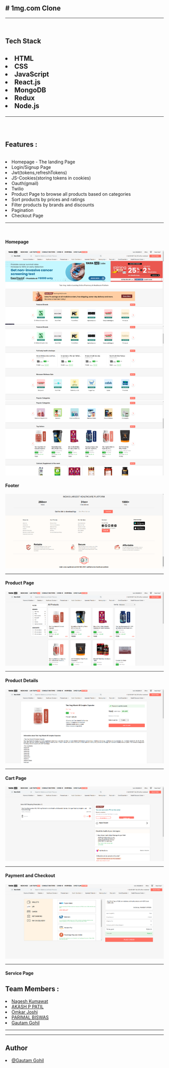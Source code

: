 <h2># 1mg.com Clone</h2>

<hr><br>

<h2>Tech Stack<h2/>
  <li>HTML</li>
  <li>CSS</li>
  <li>JavaScript</li>
  <li>React.js</li>
  <li>MongoDB</li>
  <li>Redux</li>
  <li>Node.js</li>
  <hr><br>
<h2>Features :</h2><br>
  <li>Homepage - The landing Page</li>
  <li>Login/Signup Page </li>
  <li>Jwt(tokens,refreshTokens)</li>
  <li>JS-Cookies(storing tokens in cookies)</li>
  <li>Oauth(gmail)</li>
  <li>Twilio</li>
  <li>Product Page to browse all products based on categories</li>
  <li>Sort products by prices and ratings</li>
  <li>Filter products by brands and discounts</li>
  <li>Pagination</li>
  <li>Checkout Page</li>
  <hr><br>
  <h4>Homepage</h4>
 <img src="./frontend/src/assets/readme images/Screenshot from 2022-07-24 12-57-53.png" alt="1mg ScreenShot currently unavailable"/>

 <img src="./frontend/src/assets/readme images/Screenshot from 2022-07-24 12-58-05.png" alt="1mg ScreenShot currently unavailable"/>

 <img src="./frontend/src/assets/readme images/Screenshot from 2022-07-24 12-58-12.png" alt="1mg ScreenShot currently unavailable"/>

  <h4>Footer</h4>
 <img src="./frontend/src/assets/readme images/Screenshot from 2022-07-24 12-58-20.png" alt="1mg ScreenShot currently unavailable"/>

  <hr>
  
  <h4>Product Page</h4>
  <img src="./frontend/src/assets/readme images/Screenshot from 2022-07-24 12-58-58.png" alt="1mg ScreenShot currently unavailable"/>
  
  <hr>
  <h4>Product Details</h4>
  <img src="/frontend/src/assets/readme images/Screenshot from 2022-07-24 12-59-10.png" alt="1mg ScreenShot currently unavailable"/>
  <hr>
  <h4>Cart Page</h4>
 <img src="/frontend/src/assets/readme images/Screenshot from 2022-07-24 12-59-18.png" alt="1mg ScreenShot currently unavailable"/>
  <hr>
  <h4>Payment and Checkout</h4>
   <img src="/frontend/src/assets/readme images/Screenshot from 2022-07-24 12-59-32.png" alt="1mg ScreenShot currently unavailable"/>
  <hr>
  <h4>Service Page</h4>

<h2>Team Members :</h2>

  <li><a href="https://github.com/nagesh199">
Nagesh Kumawat</a></li>
  <li><a href="https://github.com/darkwingpatil">AKASH P PATIL</a></li>
  <li><a href="https://github.com/omjoshi29">
Omkar Joshi</a></li>
  <li><a href="https://github.com/parimalbiswas">PARIMAL BISWAS</a></li>
  <li><a href="https://github.com/gautam6023">Gautam Gohil</a></li>
 <hr><hr>
  
<h2>Author</h2>
  <li><a href="https://github.com/gautam6023">@Gautam Gohil</a></li>
